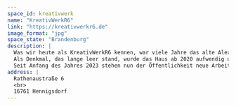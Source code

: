 ```yaml
---
space_id: kreativwerk
name: "KreativWerkR6"
link: "https://kreativwerkr6.de"
image_format: "jpg"
space_state: "Brandenburg"
description: |
  Was wir heute als KreativWerkR6 kennen, war viele Jahre das alte Alexander S. Puschkin-Gymnasium im Herzen von Hennigsdorf.
  Als Denkmal, das lange leer stand, wurde das Haus ab 2020 aufwendig und denkmalgerecht saniert, mit modernster Technik ausgestattet und auf den Namen KreativWerkR6 (für Rathenaustraße 6) getauft!
  Seit Anfang des Jahres 2023 stehen nun der Öffentlichkeit neue Arbeitsplätze, Büroräume, Werkstätten und Veranstaltungsflächen zur Anmietung zur Verfügung. Als Gründungs- und Gewerbezentrum ist das KreativWerkR6 auch zentraler Anlaufpunkt für neue dienstleistungs-, forschungs- und technologieorientierte Unternehmen.
address: |
  Rathenaustraße 6
  <br>
  16761 Hennigsdorf
---
```

